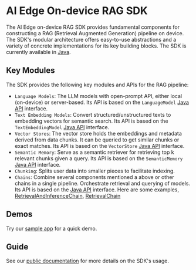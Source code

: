 # AI Edge On-device RAG SDK

The AI Edge on-device RAG SDK provides fundamental components for constructing a
RAG (Retrieval Augmented Generation) pipeline on device. The SDK's modular
architecture offers easy-to-use abstractions and a variety of concrete
implementations for its key building blocks. The SDK is currently available in
[Java](https://github.com/google-ai-edge/ai-edge-apis/tree/main/local_agents/rag/java/com/google/ai/edge/localagents/rag/).

## Key Modules

The SDK provides the following key modules and APIs for the RAG pipeline:

- `Language Models`: The LLM models with open-prompt API, either local
(on-device) or server-based. Its API is based on the `LanguageModel`
[Java API](https://github.com/google-ai-edge/ai-edge-apis/tree/main/local_agents/rag/java/com/google/ai/edge/localagents/rag/models/LanguageModel.java)
interface.
- `Text Embedding Models`: Convert structured/unstructured texts to embedding
vectors for semantic search. Its API is based on the `TextEmbeddingModel`
[Java API](https://github.com/google-ai-edge/ai-edge-apis/tree/main/local_agents/rag/java/com/google/ai/edge/localagents/rag/models/Embedder.java)
interface.
- `Vector Stores`: The vector store holds the embeddings and metadata derived
from data chunks. It can be queried to get similar chunks or exact matches. Its
API is based on the `VectorStore` [Java API](https://github.com/google-ai-edge/ai-edge-apis/tree/main/local_agents/rag/java/com/google/ai/edge/localagents/rag/memory/VectorStore.java)
interface.
- `Semantic Memory`: Serve as a semantic retriever for retrieving top k relevant
chunks given a query. Its API is based on the `SemanticMemory` [Java API](https://github.com/google-ai-edge/ai-edge-apis/tree/main/local_agents/rag/java/com/google/ai/edge/localagents/rag/memory/SemanticMemory.java)
interface.
- `Chunking`: Splits user data into smaller pieces to facilitate indexing.
- `Chains`: Combine several components mentioned a above or other chains in a
single pipeline. Orchestrate retrieval and querying of models. Its API is based
on the [Java API](https://github.com/google-ai-edge/ai-edge-apis/tree/main/local_agents/rag/java/com/google/ai/edge/localagents/rag/chains/Chain.java) interface. Here are some examples,
[RetrievalAndInferenceChain](https://github.com/google-ai-edge/ai-edge-apis/tree/main/local_agents/rag/java/com/google/ai/edge/localagents/rag/chains/RetrievalAndInferenceChain.java),
[RetrievalChain](https://github.com/google-ai-edge/ai-edge-apis/tree/main/local_agents/rag/java/com/google/ai/edge/localagents/rag/chains/RetrievalChain.java)

## Demos

Try our [sample app](https://github.com/google-ai-edge/ai-edge-apis/tree/main/examples/local_agents/rag)
for a quick demo.

## Guide

See our [public documentation](https://ai.google.dev/edge/mediapipe/solutions/genai/rag/android)
for more details on the SDK's usage.
